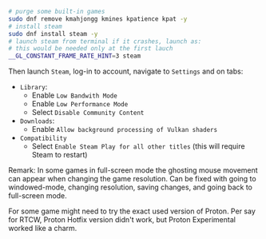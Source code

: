 ```bash
# purge some built-in games
sudo dnf remove kmahjongg kmines kpatience kpat -y
# install steam
sudo dnf install steam -y
# launch steam from terminal if it crashes, launch as:
# this would be needed only at the first lauch
__GL_CONSTANT_FRAME_RATE_HINT=3 steam
```

Then launch `Steam`, log-in to account, navigate to `Settings` and on tabs:

- `Library`:
	- Enable `Low Bandwith Mode`
	- Enable `Low Performance Mode`
	- Select `Disable Community Content` 
- `Downloads`:
	- Enable `Allow background processing of Vulkan shaders`
- `Compatibility`
	- Select `Enable Steam Play for all other titles` (this will require Steam to restart)


Remark: In some games in full-screen mode the ghosting mouse movement can appear when changing the game resolution. Can be fixed with going to windowed-mode, changing resolution, saving changes, and going back to full-screen mode. 

For some game might need to try the exact used version of Proton. Per say for RTCW, Proton Hotfix version didn't work, but Proton Experimental worked like a charm.

